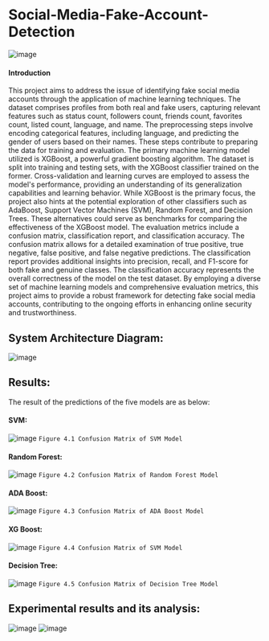 # Social-Media-Fake-Account-Detection

![image](https://github.com/Vinod-Ghanchi/Social-Media-Fake-Account-Detection/assets/74112721/ccd3a946-ef1b-4ea1-bdae-eafcd7e91691)

#### Introduction
This project aims to address the issue of identifying fake social media accounts through the application of machine learning techniques. The dataset comprises profiles from both real and fake users, capturing relevant features such as status count, followers count, friends count, favorites count, listed count, language, and name. The preprocessing steps involve encoding categorical features, including language, and predicting the gender of users based on their names. These steps contribute to preparing the data for training and evaluation. The primary machine learning model utilized is XGBoost, a powerful gradient boosting algorithm. The dataset is split into training and testing sets, with the XGBoost classifier trained on the former. Cross-validation and learning curves are employed to assess the model's performance, providing an understanding of its generalization capabilities and learning behavior. While XGBoost is the primary focus, the project also hints at the potential exploration of other classifiers such as AdaBoost, Support Vector Machines (SVM), Random Forest, and Decision Trees. These alternatives could serve as benchmarks for comparing the effectiveness of the XGBoost model. The evaluation metrics include a confusion matrix, classification report, and classification accuracy. The confusion matrix allows for a detailed examination of true positive, true negative, false positive, and false negative predictions. The classification report provides additional insights into precision, recall, and F1-score for both fake and genuine classes. The classification accuracy represents the overall correctness of the model on the test dataset. By employing a diverse set of machine learning models and comprehensive evaluation metrics, this project aims to provide a robust framework for detecting fake social media accounts, contributing to the ongoing efforts in enhancing online security and trustworthiness.


## System Architecture Diagram:
![image](https://github.com/Vinod-Ghanchi/Social-Media-Fake-Account-Detection/assets/80514865/9d008a6c-ce37-40d5-b709-89661a60eafd)

## Results:
The result of the predictions of the five models are as below:
#### SVM:

![image](https://github.com/Vinod-Ghanchi/Social-Media-Fake-Account-Detection/assets/80514865/a53dba57-52ac-4c7f-8162-f669c909c359)
`Figure 4.1 Confusion Matrix of SVM Model`<br>


#### Random Forest:

 ![image](https://github.com/Vinod-Ghanchi/Social-Media-Fake-Account-Detection/assets/80514865/ec9ada62-a915-4dcf-8ce5-6301bd8254cc)
`Figure 4.2 Confusion Matrix of Random Forest Model`<br>


#### ADA Boost:

 ![image](https://github.com/Vinod-Ghanchi/Social-Media-Fake-Account-Detection/assets/80514865/19d4f4b3-15e1-409c-b47b-c556401bcd8d)
`Figure 4.3 Confusion Matrix of ADA Boost Model`<br>

#### XG Boost:

 ![image](https://github.com/Vinod-Ghanchi/Social-Media-Fake-Account-Detection/assets/80514865/458995cd-77ca-41f3-9208-182fd1bd94d2)
`Figure 4.4 Confusion Matrix of SVM Model`<br>

#### Decision Tree:

![image](https://github.com/Vinod-Ghanchi/Social-Media-Fake-Account-Detection/assets/80514865/82634960-00db-438d-9cdc-c186326eb208)
`Figure 4.5 Confusion Matrix of Decision Tree Model`<br>


## Experimental results and its analysis:

![image](https://github.com/Vinod-Ghanchi/Social-Media-Fake-Account-Detection/assets/80514865/04d5a737-d2f0-47a4-afc9-0e2c5afac844)
![image](https://github.com/Vinod-Ghanchi/Social-Media-Fake-Account-Detection/assets/80514865/80959721-ec8a-4d2b-9bdc-7e929a84d1d3)


